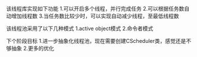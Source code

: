 
该线程库实现如下功能
1.可以开启多个线程，并行完成任务
2.可以根据任务数自动增加线程数
3.当任务数比较少时，可以实现自动减少线程，至最低线程数


该线程池采用了以下几种模式
1.active object模式
2.命令者模式


下个阶段目标
1.进一步抽象化线程池，现在需要创建CScheduler类，感觉还是不够抽象
2.更多的优化


